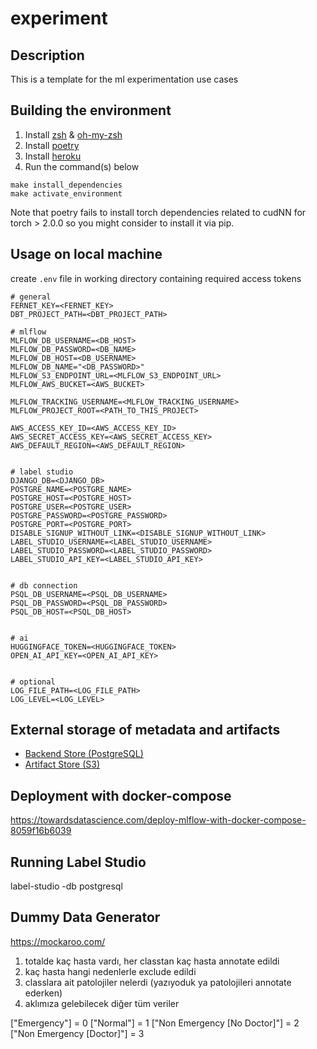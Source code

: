 # experiment

## Description
This is a template for the ml experimentation use cases

## Building the environment
1. Install [zsh](https://github.com/ohmyzsh/ohmyzsh/wiki/Installing-ZSH) & [oh-my-zsh](https://ohmyz.sh/)
2. Install [poetry](https://python-poetry.org/docs/)
3. Install [heroku](https://devcenter.heroku.com/articles/heroku-cli#install-the-heroku-cli)
4. Run the command(s) below
```
make install_dependencies
make activate_environment
```
Note that poetry fails to install torch dependencies related to cudNN for torch > 2.0.0
so you might consider to install it via pip.

## Usage on local machine
create `.env` file in working directory containing required access tokens
```
# general
FERNET_KEY=<FERNET_KEY>
DBT_PROJECT_PATH=<DBT_PROJECT_PATH>

# mlflow
MLFLOW_DB_USERNAME=<DB_HOST>
MLFLOW_DB_PASSWORD=<DB_NAME>
MLFLOW_DB_HOST=<DB_USERNAME>
MLFLOW_DB_NAME="<DB_PASSWORD>"
MLFLOW_S3_ENDPOINT_URL=<MLFLOW_S3_ENDPOINT_URL>
MLFLOW_AWS_BUCKET=<AWS_BUCKET>

MLFLOW_TRACKING_USERNAME=<MLFLOW_TRACKING_USERNAME>
MLFLOW_PROJECT_ROOT=<PATH_TO_THIS_PROJECT>

AWS_ACCESS_KEY_ID=<AWS_ACCESS_KEY_ID>
AWS_SECRET_ACCESS_KEY=<AWS_SECRET_ACCESS_KEY>
AWS_DEFAULT_REGION=<AWS_DEFAULT_REGION>


# label studio
DJANGO_DB=<DJANGO_DB>
POSTGRE_NAME=<POSTGRE_NAME>
POSTGRE_HOST=<POSTGRE_HOST>
POSTGRE_USER=<POSTGRE_USER>
POSTGRE_PASSWORD=<POSTGRE_PASSWORD>
POSTGRE_PORT=<POSTGRE_PORT>
DISABLE_SIGNUP_WITHOUT_LINK=<DISABLE_SIGNUP_WITHOUT_LINK>
LABEL_STUDIO_USERNAME=<LABEL_STUDIO_USERNAME>
LABEL_STUDIO_PASSWORD=<LABEL_STUDIO_PASSWORD>
LABEL_STUDIO_API_KEY=<LABEL_STUDIO_API_KEY>


# db connection
PSQL_DB_USERNAME=<PSQL_DB_USERNAME>
PSQL_DB_PASSWORD=<PSQL_DB_PASSWORD>
PSQL_DB_HOST=<PSQL_DB_HOST>


# ai
HUGGINGFACE_TOKEN=<HUGGINGFACE_TOKEN>
OPEN_AI_API_KEY=<OPEN_AI_API_KEY>


# optional
LOG_FILE_PATH=<LOG_FILE_PATH>
LOG_LEVEL=<LOG_LEVEL>
```
## External storage of metadata and artifacts

* [Backend Store (PostgreSQL)](https://mlflow.org/docs/latest/tracking.html#id77)
* [Artifact Store (S3)](https://mlflow.org/docs/latest/tracking.html#amazon-s3-and-s3-compatible-storage)

## Deployment with docker-compose
https://towardsdatascience.com/deploy-mlflow-with-docker-compose-8059f16b6039

## Running Label Studio
label-studio -db postgresql

## Dummy Data Generator
https://mockaroo.com/

1) totalde kaç hasta vardı, her classtan kaç hasta annotate edildi
2) kaç hasta hangi nedenlerle exclude edildi
3) classlara ait patolojiler nelerdi (yazıyoduk ya patolojileri annotate ederken) 
4) aklımıza gelebilecek diğer tüm veriler


["Emergency"] = 0
["Normal"] = 1
["Non Emergency [No Doctor]"] = 2
["Non Emergency [Doctor]"] = 3
